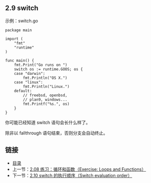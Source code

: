 ## 2.9 switch

示例：switch.go

    package main

    import (
    	"fmt"
    	"runtime"
    )

    func main() {
    	fmt.Print("Go runs on ")
    	switch os := runtime.GOOS; os {
    	case "darwin":
    		fmt.Println("OS X.")
    	case "linux":
    		fmt.Println("Linux.")
    	default:
    		// freebsd, openbsd,
    		// plan9, windows...
    		fmt.Printf("%s.", os)
    	}
    }


你可能已经知道 switch 语句会长什么样了。

除非以 fallthrough 语句结束，否则分支会自动终止。

## 链接
* [目录](https://github.com/alphaeye/go-zh/blob/master/tour/directory.md)
* 上一节：[2.08 练习：循环和函数（Exercise: Loops and Functions）](https://github.com/alphaeye/go-zh/blob/master/tour/02.08.md)
* 下一节：[2.10 switch 的执行顺序（Switch evaluation order）](https://github.com/alphaeye/go-zh/blob/master/tour/02.10.md)
